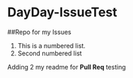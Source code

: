# DayDay-IssueTest
##Repo for my Issues

1. This is a numbered list.
2. Second numbered list

Adding 2 my readme for **Pull Req** testing
